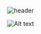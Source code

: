 ![header](https://capsule-render.vercel.app/api?type=waving&color=auto&height=300&section=header&text=Hey%20Everyone!🍄&fontSize=80)

![Alt text](https://spotify-recently-played-readme.vercel.app/api?user=malaklovesunicorns&unique={true|1|on|yes})

